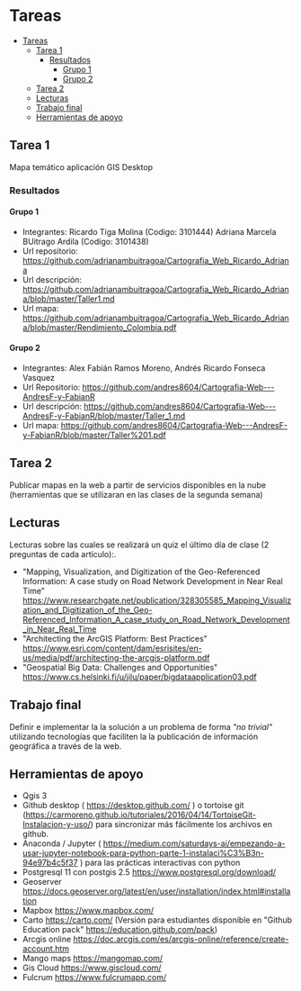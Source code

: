 # Tareas

- [Tareas](#tareas)
  - [Tarea 1](#tarea-1)
    - [Resultados](#resultados)
      - [Grupo 1](#grupo-1)
      - [Grupo 2](#grupo-2)
  - [Tarea 2](#tarea-2)
  - [Lecturas](#lecturas)
  - [Trabajo final](#trabajo-final)
  - [Herramientas de apoyo](#herramientas-de-apoyo)

## Tarea 1

Mapa temático aplicación GIS Desktop

### Resultados

#### Grupo 1

* Integrantes: Ricardo Tiga Molina (Codigo: 3101444) Adriana Marcela BUitrago Ardila (Codigo: 3101438)
* Url repositorio: https://github.com/adrianambuitragoa/Cartografia_Web_Ricardo_Adriana  
* Url descripción: https://github.com/adrianambuitragoa/Cartografia_Web_Ricardo_Adriana/blob/master/Taller1.md
* Url mapa: https://github.com/adrianambuitragoa/Cartografia_Web_Ricardo_Adriana/blob/master/Rendimiento_Colombia.pdf

#### Grupo 2

* Integrantes: Alex Fabián Ramos Moreno, Andrés Ricardo Fonseca Vasquez
* Url Repositorio: https://github.com/andres8604/Cartografia-Web---AndresF-y-FabianR
* Url descripción: https://github.com/andres8604/Cartografia-Web---AndresF-y-FabianR/blob/master/Taller_1.md
* Url mapa: https://github.com/andres8604/Cartografia-Web---AndresF-y-FabianR/blob/master/Taller%201.pdf


## Tarea 2

Publicar mapas en la web a partir de servicios disponibles en la nube  (herramientas que se utilizaran en las clases de la segunda semana)

## Lecturas

Lecturas sobre las cuales se realizará un quiz el último día de clase (2 preguntas de cada artículo):.
* "Mapping, Visualization, and Digitization of the Geo-Referenced Information: A case study on Road Network Development in Near Real Time" https://www.researchgate.net/publication/328305585_Mapping_Visualization_and_Digitization_of_the_Geo-Referenced_Information_A_case_study_on_Road_Network_Development_in_Near_Real_Time 
 * "Architecting the ArcGIS Platform: Best Practices" https://www.esri.com/content/dam/esrisites/en-us/media/pdf/architecting-the-arcgis-platform.pdf
* "Geospatial Big Data: Challenges and Opportunities" https://www.cs.helsinki.fi/u/jilu/paper/bigdataapplication03.pdf

## Trabajo final

Definir e implementar la la solución a un problema de forma  _"no trivial"_ utilizando tecnologías que faciliten la la publicación de información geográfica a través de la web.  


## Herramientas de apoyo

* Qgis 3
* Github desktop ( https://desktop.github.com/ ) o tortoise git (https://carmoreno.github.io/tutoriales/2016/04/14/TortoiseGit-Instalacion-y-uso/) para sincronizar más fácilmente los archivos en github.
* Anaconda / Jupyter ( https://medium.com/saturdays-ai/empezando-a-usar-jupyter-notebook-para-python-parte-1-instalaci%C3%B3n-94e97b4c5f37 )  para las prácticas interactivas con python
* Postgresql 11 con postgis 2.5 https://www.postgresql.org/download/
* Geoserver  https://docs.geoserver.org/latest/en/user/installation/index.html#installation 
* Mapbox https://www.mapbox.com/
* Carto https://carto.com/ (Versión para estudiantes disponible en "Github Education pack" https://education.github.com/pack)
* Arcgis online https://doc.arcgis.com/es/arcgis-online/reference/create-account.htm
* Mango maps https://mangomap.com/
* Gis Cloud https://www.giscloud.com/
* Fulcrum https://www.fulcrumapp.com/